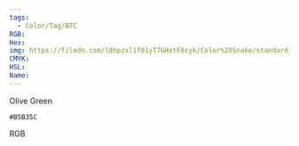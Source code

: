 ```yaml
---
tags:
  - Color/Tag/NTC
RGB:
Hex:
img: https://filedn.com/l0hpzxl1f01yT7GHxtF8cyk/Color%20Snake/standard_csv_to_svg//B5B35C.svg
CMYK:
HSL:
Name:
---
```

Olive Green
```palette
#B5B35C
```
RGB
